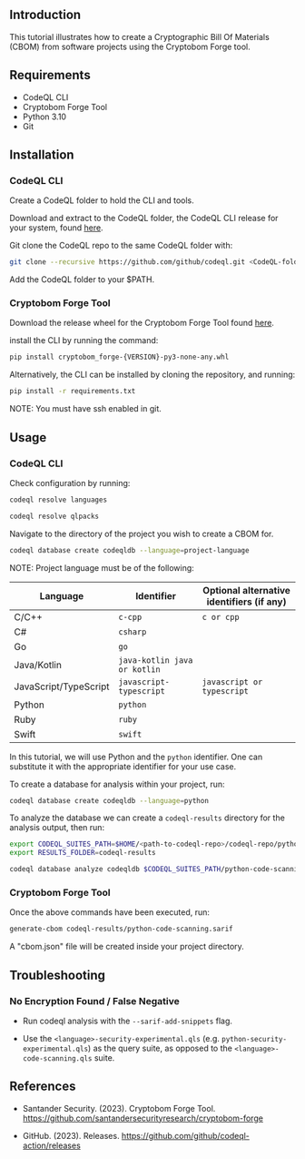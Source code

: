 ## Introduction

This tutorial illustrates how to create a Cryptographic Bill Of Materials (CBOM) from software projects using the Cryptobom Forge tool. 

## Requirements

* CodeQL CLI
* Cryptobom Forge Tool
* Python 3.10
* Git

## Installation

### CodeQL CLI

Create a CodeQL folder to hold the CLI and tools.

Download and extract to the CodeQL folder, the CodeQL CLI release for your system, found [here](https://github.com/github/codeql-action/releases).

Git clone the CodeQL repo to the same CodeQL folder with:

```bash
git clone --recursive https://github.com/github/codeql.git <CodeQL-folder-name>
```

Add the CodeQL folder to your $PATH.

### Cryptobom Forge Tool

Download the release wheel for the Cryptobom Forge Tool found [here](https://github.com/Santandersecurityresearch/cryptobom-forge/releases).

install the CLI by running the command:

```bash
pip install cryptobom_forge-{VERSION}-py3-none-any.whl
```

Alternatively, the CLI can be installed by cloning the repository, and running:

```bash
pip install -r requirements.txt
```

NOTE: You must have ssh enabled in git.

## Usage

### CodeQL CLI

Check configuration by running:

```bash
codeql resolve languages
```

```bash
codeql resolve qlpacks
```

Navigate to the directory of the project you wish to create a CBOM for.

```bash
codeql database create codeqldb --language=project-language
```

NOTE: Project language must be of the following:

|Language|	Identifier|	Optional alternative identifiers (if any)|
|--------|------------|------------------------------------------|
|C/C++|	```c-cpp```|```c or cpp```|
|C#	|```csharp```|        
|Go|```go```|          
|Java/Kotlin|```java-kotlin	java or kotlin```|
|JavaScript/TypeScript|```javascript-typescript```|```javascript or typescript```|           
|Python|```python```|          	
|Ruby|```ruby```|	
|Swift|```swift```|

In this tutorial, we will use Python and the ```python``` identifier. One can substitute it with the appropriate identifier for your use case.

To create a database for analysis within your project, run:

```bash
codeql database create codeqldb --language=python
```

To analyze the database we can create a ```codeql-results``` directory for the analysis output, then run:

```bash
export CODEQL_SUITES_PATH=$HOME/<path-to-codeql-repo>/codeql-repo/python/ql/src/codeql-suites
export RESULTS_FOLDER=codeql-results

codeql database analyze codeqldb $CODEQL_SUITES_PATH/python-code-scanning.qls  --format=sarifv2.1.0  --output=$RESULTS_FOLDER python-code-scanning.sarif

```

### Cryptobom Forge Tool

Once the above commands have been executed, run:


```bash
generate-cbom codeql-results/python-code-scanning.sarif
```


A "cbom.json" file will be created inside your project directory.


## Troubleshooting

### No Encryption Found / False Negative

* Run codeql analysis with the ```--sarif-add-snippets``` flag.

* Use the ```<language>-security-experimental.qls``` (e.g. ```python-security-experimental.qls```) as the query suite, as opposed to the ```<language>-code-scanning.qls``` suite.

## References
* Santander Security. (2023). Cryptobom Forge Tool. https://github.com/santandersecurityresearch/cryptobom-forge

* GitHub. (2023). Releases. https://github.com/github/codeql-action/releases
